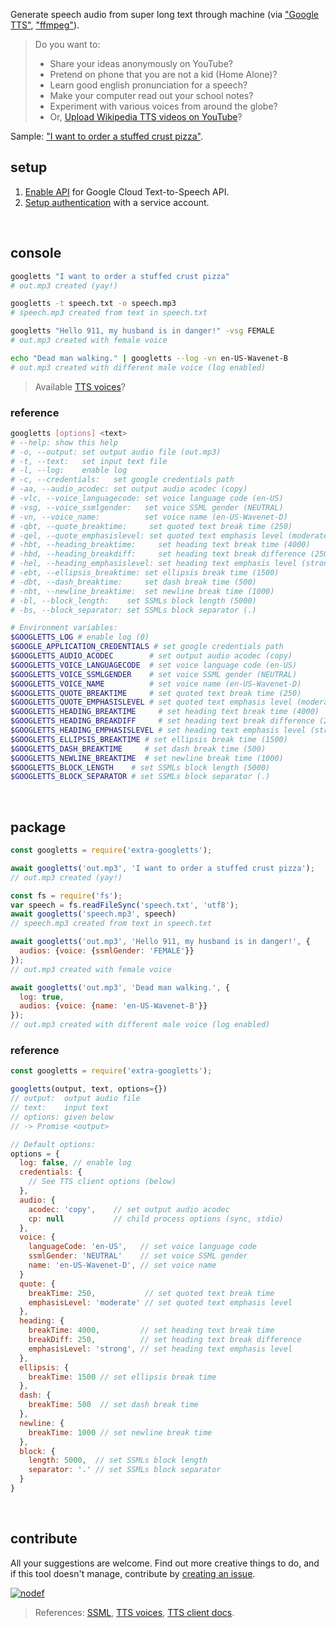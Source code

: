 Generate speech audio from super long text through machine (via ["Google TTS"], ["ffmpeg"]).
> Do you want to:
> - Share your ideas anonymously on YouTube?
> - Pretend on phone that you are not a kid (Home Alone)?
> - Learn good english pronunciation for a speech?
> - Make your computer read out your school notes?
> - Experiment with various voices from around the globe?
> - Or, [Upload Wikipedia TTS videos on YouTube]?

Sample: ["I want to order a stuffed crust pizza"](https://clyp.it/kje2yfdk).
<br>


## setup

1. [Enable API] for Google Cloud Text-to-Speech API.
2. [Setup authentication] with a service account.
<br>


## console

```bash
googletts "I want to order a stuffed crust pizza"
# out.mp3 created (yay!)

googletts -t speech.txt -o speech.mp3
# speech.mp3 created from text in speech.txt

googletts "Hello 911, my husband is in danger!" -vsg FEMALE
# out.mp3 created with female voice

echo "Dead man walking." | googletts --log -vn en-US-Wavenet-B
# out.mp3 created with different male voice (log enabled)
```
> Available [TTS voices]?


### reference

```bash
googletts [options] <text>
# --help: show this help
# -o, --output: set output audio file (out.mp3)
# -t, --text:   set input text file
# -l, --log:    enable log
# -c, --credentials:   set google credentials path
# -aa, --audio_acodec: set output audio acodec (copy)
# -vlc, --voice_languagecode: set voice language code (en-US)
# -vsg, --voice_ssmlgender:   set voice SSML gender (NEUTRAL)
# -vn, --voice_name:          set voice name (en-US-Wavenet-D)
# -qbt, --quote_breaktime:     set quoted text break time (250)
# -qel, --quote_emphasislevel: set quoted text emphasis level (moderate)
# -hbt, --heading_breaktime:     set heading text break time (4000)
# -hbd, --heading_breakdiff:     set heading text break difference (250)
# -hel, --heading_emphasislevel: set heading text emphasis level (strong)
# -ebt, --ellipsis_breaktime: set ellipsis break time (1500)
# -dbt, --dash_breaktime:     set dash break time (500)
# -nbt, --newline_breaktime:  set newline break time (1000)
# -bl, --block_length:    set SSMLs block length (5000)
# -bs, --block_separator: set SSMLs block separator (.)

# Environment variables:
$GOOGLETTS_LOG # enable log (0)
$GOOGLE_APPLICATION_CREDENTIALS # set google credentials path
$GOOGLETTS_AUDIO_ACODEC        # set output audio acodec (copy)
$GOOGLETTS_VOICE_LANGUAGECODE  # set voice language code (en-US)
$GOOGLETTS_VOICE_SSMLGENDER    # set voice SSML gender (NEUTRAL)
$GOOGLETTS_VOICE_NAME          # set voice name (en-US-Wavenet-D)
$GOOGLETTS_QUOTE_BREAKTIME     # set quoted text break time (250)
$GOOGLETTS_QUOTE_EMPHASISLEVEL # set quoted text emphasis level (moderate)
$GOOGLETTS_HEADING_BREAKTIME     # set heading text break time (4000)
$GOOGLETTS_HEADING_BREAKDIFF     # set heading text break difference (250)
$GOOGLETTS_HEADING_EMPHASISLEVEL # set heading text emphasis level (strong)
$GOOGLETTS_ELLIPSIS_BREAKTIME # set ellipsis break time (1500)
$GOOGLETTS_DASH_BREAKTIME     # set dash break time (500)
$GOOGLETTS_NEWLINE_BREAKTIME  # set newline break time (1000)
$GOOGLETTS_BLOCK_LENGTH    # set SSMLs block length (5000)
$GOOGLETTS_BLOCK_SEPARATOR # set SSMLs block separator (.)
```
<br>


## package

```javascript
const googletts = require('extra-googletts');

await googletts('out.mp3', 'I want to order a stuffed crust pizza');
// out.mp3 created (yay!)

const fs = require('fs');
var speech = fs.readFileSync('speech.txt', 'utf8');
await googletts('speech.mp3', speech)
// speech.mp3 created from text in speech.txt

await googletts('out.mp3', 'Hello 911, my husband is in danger!', {
  audios: {voice: {ssmlGender: 'FEMALE'}}
});
// out.mp3 created with female voice

await googletts('out.mp3', 'Dead man walking.', {
  log: true,
  audios: {voice: {name: 'en-US-Wavenet-B'}}
});
// out.mp3 created with different male voice (log enabled)
```

### reference

```javascript
const googletts = require('extra-googletts');

googletts(output, text, options={})
// output:  output audio file
// text:    input text
// options: given below
// -> Promise <output>

// Default options:
options = {
  log: false, // enable log
  credentials: {
    // See TTS client options (below)
  },
  audio: {
    acodec: 'copy',    // set output audio acodec
    cp: null           // child process options (sync, stdio)
  },
  voice: {
    languageCode: 'en-US',   // set voice language code
    ssmlGender: 'NEUTRAL'    // set voice SSML gender
    name: 'en-US-Wavenet-D', // set voice name
  }
  quote: {
    breakTime: 250,           // set quoted text break time
    emphasisLevel: 'moderate' // set quoted text emphasis level
  },
  heading: {
    breakTime: 4000,         // set heading text break time
    breakDiff: 250,          // set heading text break difference
    emphasisLevel: 'strong', // set heading text emphasis level
  },
  ellipsis: {
    breakTime: 1500 // set ellipsis break time
  },
  dash: {
    breakTime: 500  // set dash break time
  },
  newline: {
    breakTime: 1000 // set newline break time
  },
  block: {
    length: 5000,  // set SSMLs block length
    separator: '.' // set SSMLs block separator
  }
}
```
<br>


## contribute

All your suggestions are welcome. Find out more creative things to do, and
if this tool doesn't manage, contribute by [creating an issue].


[![nodef](https://i.imgur.com/LPVfMny.jpg)](https://nodef.github.io)
> References: [SSML], [TTS voices], [TTS client docs].

["Google TTS"]: https://cloud.google.com/text-to-speech/
["ffmpeg"]: https://ffmpeg.org
[Upload Wikipedia TTS videos on YouTube]: https://www.youtube.com/results?search_query=wikipedia+audio+article
[Install ffmpeg]: https://www.ffmpeg.org/download.html
[Enable API]: https://console.cloud.google.com/flows/enableapi?apiid=texttospeech.googleapis.com
[Setup authentication]: https://cloud.google.com/docs/authentication/getting-started
[SSML]: https://developers.google.com/actions/reference/ssml
[TTS voices]: https://cloud.google.com/text-to-speech/docs/voices
[TTS client docs]: https://cloud.google.com/nodejs/docs/reference/text-to-speech/0.1.x/v1beta1.TextToSpeechClient
[creating an issue]: https://github.com/nodef/extra-googletts/issues
